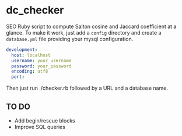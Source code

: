 # dc_checker
SEO Ruby script to compute Salton cosine and Jaccard coefficient at a glance.
To make it work, just add a `config` directory and create a `database.yml` file providing your mysql configuration.

``` yml
development:
  host: localhost
  username: your_username
  password: your_password
  encoding: utf8
  port:
```

Then just run ./checker.rb followed by a URL and a database name.

## TO DO

* Add begin/rescue blocks
* Improve SQL queries
